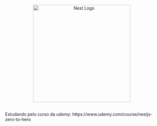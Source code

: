 <p align="center">
  <a href="http://nestjs.com/" target="blank"><img src="https://nestjs.com/img/logo_text.svg" width="320" alt="Nest Logo" /></a>
</p>
<br/>
Estudando pelo curso da udemy: https://www.udemy.com/course/nestjs-zero-to-hero
<br/>
